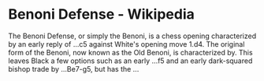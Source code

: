 ---
---

Benoni Defense - Wikipedia
==========================


The Benoni Defense, or simply the Benoni, is a chess opening characterized by an early reply of ...c5 against White's opening move 1.d4. The original form of the Benoni, now known as the Old Benoni, is characterized by. This leaves Black a few options such as an early ...f5 and an early dark-squared bishop trade by ...Be7-g5, but has the ...